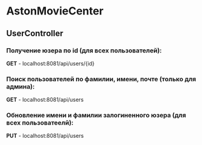 # AstonMovieCenter

## UserController

### Получение юзера по id (для всех пользователей):     
**GET** - localhost:8081/api/users/{id} 

### Поиск пользователей по фамилии, имени, почте (только для админа):
**GET** - localhost:8081/api/users  

### Обновление имени и фамилии залогиненного юзера (для всех пользоватеелй):
**PUT** - localhost:8081/api/users  
